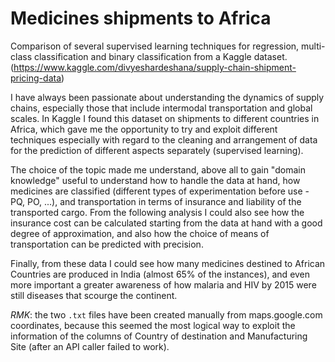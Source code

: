 # Medicines shipments to Africa
Comparison of several supervised learning techniques for regression,
multi-class classification and binary classification from a Kaggle dataset.
(https://www.kaggle.com/divyeshardeshana/supply-chain-shipment-pricing-data)

I have always been passionate about understanding the dynamics of supply chains, especially
those that include intermodal transportation and global scales. In Kaggle I found this
dataset on shipments to different countries in Africa, which gave me the opportunity to try
and exploit different techniques especially with regard to the cleaning and arrangement
of data for the prediction of different aspects separately (supervised learning).

The choice of the topic made me understand, above all to gain
"domain knowledge" useful to understand how to handle the data at hand,
how medicines are classified (different types of experimentation before use - PQ, PO, ...),
and transportation in terms of insurance and liability of the transported cargo.
From the following analysis I could also see how the insurance cost can be calculated
starting from the data at hand with a good degree of approximation,
and also how the choice of means of transportation can be predicted with precision.

Finally, from these data I could see how many medicines destined to African Countries
are produced in India (almost 65% of the instances), and even more important a greater
awareness of how malaria and HIV by 2015 were still diseases that scourge the continent.


_*RMK*_: the two `.txt` files have been created manually from maps.google.com coordinates,
because this seemed the most logical way to exploit the information of the columns
of Country of destination and Manufacturing Site (after an API caller failed to work).
